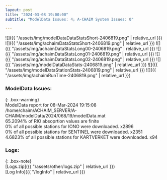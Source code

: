 ```yaml
---
layout: post
title: "2024-03-08 19:00:00"
subtitle: "ModelData Issues: 4; A-CHAIM System Issues: 0"

---
```


![]({{ "/assets/img/modelDataDataStatsShort-2406819.png" | relative_url }})
![]({{ "/assets/img/achaimDataStatsShort-2406819.png" | relative_url }})
![]({{ "/assets/img/achaimDataStatsLong00-2406819.png" | relative_url }})
![]({{ "/assets/img/achaimDataStatsLong01-2406819.png" | relative_url }})
![]({{ "/assets/img/achaimDataStatsLong02-2406819.png" | relative_url }})
![]({{ "/assets/img/modelDataDataStats-2406819.png" | relative_url }})
![]({{ "/assets/img/modelDataStationStats-2406819.png" | relative_url }})
![]({{ "/assets/img/achaimRunTime-2406819.png" | relative_url }})


### ModelData Issues:  
  
{: .box-warning}  
 ModelData report for 08-Mar-2024 19:15:08   
 /home/chaim/ACHAIM_SERVER/A-CHAIM/modelData/2024/068/19/modelData.mat   
 65.2094% of RIO absoprtion values are finite   
 0% of all possible stations for IONO were downloaded. x2896   
 0% of all possible stations for SENTINEL were downloaded. x2351   
 4.6823% of all possible stations for KARTVERKET were downloaded. x94   
  


### Logs:  
  
{: .box-note}  
[Logs.zip]({{ "/assets/other/logs.zip" | relative_url }})  
[Log Info]({{ "/logInfo" | relative_url }})  
